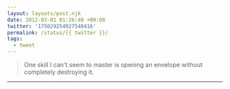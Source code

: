 ```yaml
---
layout: layouts/post.njk
date: 2012-03-01 01:26:40 +00:00
twitter: '175029254927548416'
permalink: /status/{{ twitter }}/
tags: 
  - tweet
---
```


> One skill I can't seem to master is opening an envelope without completely destroying it.

---
